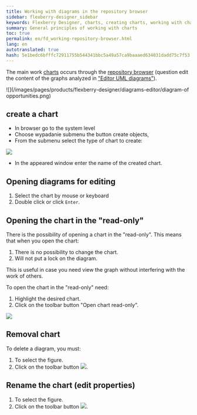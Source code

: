 ```yaml
--- 
title: Working with diagrams in the repository browser 
sidebar: flexberry-designer_sidebar 
keywords: Flexberry Designer, charts, creating charts, working with charts 
summary: General principles of working with charts 
toc: true 
permalink: en/fd_working-repository-browser.html 
lang: en 
autotranslated: true 
hash: 5e1bedc6bfffc72911755b544341bbc5a49a57ca9baaaed634031dadd75c7f53 
--- 
```


The main work [charts](fd_editing-diagram.html) occurs through the [repository browser](fd_repository-browser.html) (question edit the content of the graphs analyzed in ["Editor UML diagrams"](fd_editing-diagram.html)). 

![](/images/pages/products/flexberry-designer/diagrams-editor/diagram-of opportunities.png) 

## create a chart 

* In browser go to the system level 
* Choose wypadanie submenu the button create objects, 
* From the submenu select the type of chart to create: 

![](/images/pages/products/flexberry-designer/diagrams-editor/diagram-creation.jpg) 

* In the appeared window enter the name of the created chart. 

## Opening diagrams for editing 

1. Select the chart by mouse or keyboard 
2. Double click or click `Enter`. 

## Opening the chart in the "read-only" 

There is the possibility of opening a chart in the "read-only". This means that when you open the chart: 
1. There is no possibility to change the chart. 
2. Will not put a lock on the diagram. 

This is useful in case you need view the graph without interfering with the work of others. 

To open the chart in the "read-only" need: 

1. Highlight the desired chart. 
2. Click on the toolbar button "Open chart read-only". 

![](/images/pages/products/flexberry-designer/diagrams-editor/diagram-readonly.png) 

## Removal chart 

To delete a diagram, you must: 

1. To select the figure. 
2. Click on the toolbar button ![](/images/pages/products/flexberry-designer/diagrams-editor/delbtn.jpg). 

## Rename the chart (edit properties) 

1. To select the figure. 
2. Click on the toolbar button ![](/images/pages/products/flexberry-designer/diagrams-editor/propertiesbtn.jpg). 



